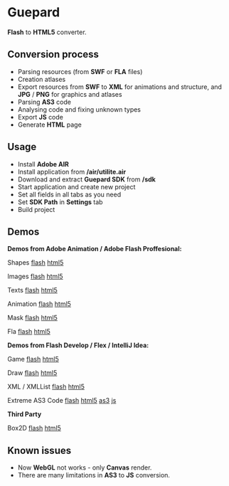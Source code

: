 # Guepard 
**Flash** to **HTML5** converter.   

## Conversion process
- Parsing resources (from **SWF** or **FLA** files)
- Creation atlases
- Export resources from **SWF** to **XML** for animations and structure, and **JPG** / **PNG** for graphics and atlases
- Parsing **AS3** code
- Analysing code and fixing unknown types
- Export **JS** code
- Generate **HTML** page

## Usage
- Install **Adobe AIR**
- Install application from **/air/utilite.air**
- Download and extract **Guepard SDK** from **/sdk**
- Start application and create new project
- Set all fields in all tabs as you need
- Set **SDK Path** in **Settings** tab
- Build project

## Demos

**Demos from Adobe Animation / Adobe Flash Proffesional:**

Shapes
[flash](https://antonovsergey2211.github.io/guepard/demo/shapes/shapes.swf)
[html5](https://antonovsergey2211.github.io/guepard/demo/shapes/build/)

Images
[flash](https://antonovsergey2211.github.io/guepard/demo/images/images.swf)
[html5](https://antonovsergey2211.github.io/guepard/demo/images/build/)

Texts
[flash](https://antonovsergey2211.github.io/guepard/demo/texts/texts.swf)
[html5](https://antonovsergey2211.github.io/guepard/demo/texts/build/)

Animation
[flash](https://antonovsergey2211.github.io/guepard/demo/animation/animation.swf)
[html5](https://antonovsergey2211.github.io/guepard/demo/animation/build/)

Mask
[flash](https://antonovsergey2211.github.io/guepard/demo/mask/mask.swf)
[html5](https://antonovsergey2211.github.io/guepard/demo/mask/build/)

Fla 
[flash](https://antonovsergey2211.github.io/guepard/demo/fla/fla.swf)
[html5](https://antonovsergey2211.github.io/guepard/demo/fla/build/)

**Demos from Flash Develop / Flex / IntelliJ Idea:**

Game 
[flash](https://antonovsergey2211.github.io/guepard/demo/game/bin/match3.swf)
[html5](https://antonovsergey2211.github.io/guepard/demo/game/build/)

Draw 
[flash](https://antonovsergey2211.github.io/guepard/demo/draw/out/production/draw/Main.swf)
[html5](https://antonovsergey2211.github.io/guepard/demo/draw/build)

XML / XMLList 
[flash](https://antonovsergey2211.github.io/guepard/demo/xml/out/production/xml/Main.swf)
[html5](https://antonovsergey2211.github.io/guepard/demo/xml/build)

Extreme AS3 Code 
[flash](https://antonovsergey2211.github.io/guepard/demo/extreme/out/production/extreme/Main.swf) 
[html5](https://antonovsergey2211.github.io/guepard/demo/extreme/build) 
[as3](https://github.com/AntonovSergey2211/guepard/blob/master/demo/extreme/src/Main.as) 
[js](https://github.com/AntonovSergey2211/guepard/blob/master/demo/extreme/build/js/Main.js) 

**Third Party**

Box2D
[flash](https://antonovsergey2211.github.io/guepard/demo/box2d/out/production/box2d/Main.swf)
[html5](https://antonovsergey2211.github.io/guepard/demo/box2d/build)

## Known issues
- Now **WebGL** not works - only **Canvas** render.
- There are many limitations in **AS3** to **JS** conversion.
